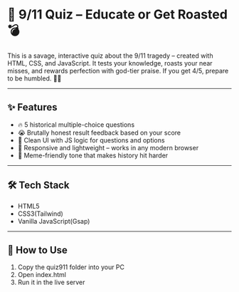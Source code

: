 # 🧨 9/11 Quiz – Educate or Get Roasted 💣

This is a savage, interactive quiz about the 9/11 tragedy – created with HTML, CSS, and JavaScript. It tests your knowledge, roasts your near misses, and rewards perfection with god-tier praise. If you get 4/5, prepare to be humbled. 😤💀

---

## ✨ Features

- 🔥 5 historical multiple-choice questions  
- 😭 Brutally honest result feedback based on your score  
- 💅 Clean UI with JS logic for questions and options  
- 📱 Responsive and lightweight – works in any modern browser  
- 👀 Meme-friendly tone that makes history hit harder

---

## 🛠️ Tech Stack

- HTML5  
- CSS3(Tailwind)  
- Vanilla JavaScript(Gsap)  
---

## 🚀 How to Use
1) Copy the quiz911 folder into your PC
2) Open index.html
3) Run it in the live server

